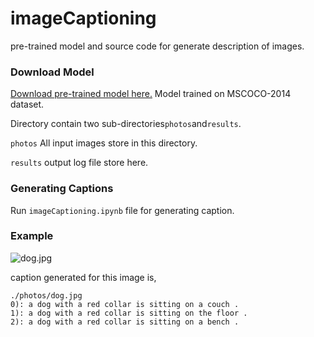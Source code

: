 # imageCaptioning
pre-trained model and source code for generate description of images.


### Download Model
<a href="https://mega.nz/file/TkMkyYgC#NpL8WcKHMsYEMfQCikFuIKk3A7_061KbXuziCraPZs">Download pre-trained model here.</a> Model trained on MSCOCO-2014 dataset.

Directory contain two sub-directories```photos```and```results```.

```photos``` All input images store in this directory.

```results``` output log file store here.


### Generating Captions
Run ```imageCaptioning.ipynb``` file for generating caption.


### Example
![dog.jpg](photos/dog.jpg)

caption generated for this image is,
```
./photos/dog.jpg
0): a dog with a red collar is sitting on a couch .
1): a dog with a red collar is sitting on the floor .
2): a dog with a red collar is sitting on a bench .
``` 
